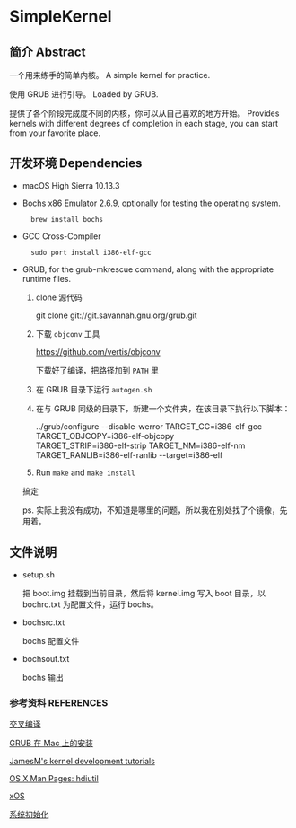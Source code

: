 
# SimpleKernel

## 简介 Abstract

一个用来练手的简单内核。
A simple kernel for practice.

使用 GRUB 进行引导。
Loaded by GRUB.


提供了各个阶段完成度不同的内核，你可以从自己喜欢的地方开始。
Provides kernels with different degrees of completion in each stage, you can start from your favorite place.

## 开发环境 Dependencies

- macOS High Sierra 10.13.3
- Bochs x86 Emulator 2.6.9, optionally for testing the operating system.

        brew install bochs

- GCC Cross-Compiler

        sudo port install i386-elf-gcc

- GRUB, for the grub-mkrescue command, along with the appropriate runtime files.

    1. clone 源代码

        git clone git://git.savannah.gnu.org/grub.git

    2.  下载 `objconv` 工具

        https://github.com/vertis/objconv
        
        下载好了编译，把路径加到 `PATH` 里
    3. 在 GRUB 目录下运行 `autogen.sh`
    4. 在与 GRUB 同级的目录下，新建一个文件夹，在该目录下执行以下脚本：

        ../grub/configure --disable-werror TARGET_CC=i386-elf-gcc TARGET_OBJCOPY=i386-elf-objcopy \
        TARGET_STRIP=i386-elf-strip TARGET_NM=i386-elf-nm TARGET_RANLIB=i386-elf-ranlib --target=i386-elf
          
    5. Run `make` and `make install`

    搞定

    ps. 实际上我没有成功，不知道是哪里的问题，所以我在别处找了个镜像，先用着。


## 文件说明

- setup.sh

    把 boot.img 挂载到当前目录，然后将 kernel.img 写入 boot 目录，以 bochrc.txt 为配置文件，运行 bochs。

- bochsrc.txt

    bochs 配置文件


- bochsout.txt

    bochs 输出

    
### 参考资料 REFERENCES

[交叉编译](https://wiki.osdev.org/GCC_Cross-Compiler)

[GRUB 在 Mac 上的安装](https://wiki.osdev.org/GRUB#Installing_GRUB_2_on_OS_X)

[JamesM's kernel development tutorials](http://www.jamesmolloy.co.uk/tutorial_html/1.-Environment%20setup.html)

[OS X Man Pages: hdiutil](https://developer.apple.com/legacy/library/documentation/Darwin/Reference/ManPages/man1/hdiutil.1.html)

[xOS](https://github.com/fengleicn/xOS)

[系统初始化](https://wiki.osdev.org/Bare_Bones)



